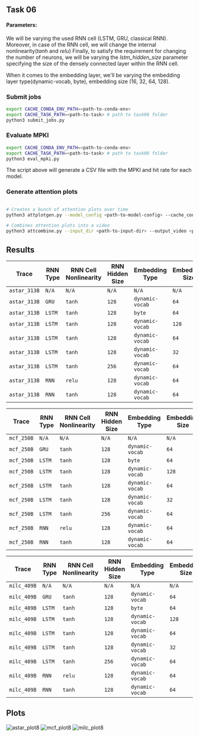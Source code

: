 ## Task 06

#### Parameters:
We will be varying the used RNN cell (LSTM, GRU, classical RNN).
Moreover, in case of the RNN cell, we will change the internal nonlinearity(*tanh* and *relu*)
Finally, to satisfy the requirement for changing the number of neurons, we will be varying the *lstm_hidden_size* parameter specifying the size of the densely connected layer within the RNN cell.

When it comes to the embedding layer, we'll be varying the embedding layer type(dynamic-vocab, byte), embedding size (16, 32, 64, 128).

### Submit jobs

```bash
export CACHE_CONDA_ENV_PATH=<path-to-conda-env>
export CACHE_TASK_PATH=<path-to-task> # path to task06 folder
python3 submit_jobs.py 
```


### Evaluate MPKI

```bash
export CACHE_CONDA_ENV_PATH=<path-to-conda-env>
export CACHE_TASK_PATH=<path-to-task> # path to task06 folder
python3 eval_mpki.py
```

The script above will generate a CSV file with the MPKI and hit rate for each model.


### Generate attention plots

```bash

# Creates a bunch of attention plots over time
python3 attplotgen.py --model_config <path-to-model-config> --cache_config <path-to-cache-config> --checkpoint <path-to-checkpoint> --memory_trace <path-to-memory-trace> --output_dir <path-to-output-dir>

# Combines attention plots into a video
python3 attcombine.py --input_dir <path-to-input-dir> --output_video <path-to-output-video>
```

## Results
| Trace       | RNN Type | RNN Cell Nonlinearity | RNN Hidden Size | Embedding Type | Embedding Size | Hit Rate (%) | MPKI   | Policy  |
|-------------|----------|------------------------|-----------------|----------------|----------------|--------------|--------|---------|
| `astar_313B`  | `N/A`      | `N/A`                  | `N/A`             | `N/A`  | `N/A`             | `38.26`          | `27.90`    | `Bellady` |
| `astar_313B`  | `GRU`      | `tanh`                  | `128`             | `dynamic-vocab`  | `64`             | `31.96`          | `30.75`    | `Parrot1`  |
| `astar_313B`  | `LSTM`     | `tanh`                  | `128`             | `byte`          | `64`             | `28.89`          | `32.14`    | `Parrot2`  |
| `astar_313B`  | `LSTM`     | `tanh`                  | `128`             | `dynamic-vocab`  | `128`            | `32.72`          | `30.41`    | `Parrot3`  |
| `astar_313B`  | `LSTM`     | `tanh`                  | `128`             | `dynamic-vocab`  | `64`             | `32.45`          | `30.53`    | `Parrot4`  |
| `astar_313B`  | `LSTM`     | `tanh`                  | `128`             | `dynamic-vocab`  | `32`             | `32.42`          | `30.54`    | `Parrot5`  |
| `astar_313B`  | `LSTM`     | `tanh`                  | `256`             | `dynamic-vocab`  | `64`             | `32.39`          | `30.56`    | `Parrot6`  |
| `astar_313B`  | `RNN`      | `relu`                  | `128`             | `dynamic-vocab`  | `64`             | `31.89`          | `30.78`    | `Parrot7` |
| `astar_313B`  | `RNN`      | `tanh`                  | `128`             | `dynamic-vocab`  | `64`             | `32.06`          | `30.71`    | `Parrot8`  |

| Trace       | RNN Type | RNN Cell Nonlinearity | RNN Hidden Size | Embedding Type | Embedding Size | Hit Rate (%) | MPKI   | Policy  |
|-------------|----------|------------------------|-----------------|----------------|----------------|--------------|--------|---------|
| `mcf_250B`  | `N/A`      | `N/A`                  | `N/A`             | `N/A`  | `N/A`             | `46.71`          | `65.96`    | `Bellady` |
| `mcf_250B`  | `GRU`      | `tanh`                  | `128`             | `dynamic-vocab`  | `64`             | `43.27`          | `70.24`    | `Parrot1`  |
| `mcf_250B`  | `LSTM`     | `tanh`                  | `128`             | `byte`          | `64`             | `39.52`          | `74.88`    | `Parrot2`  |
| `mcf_250B`  | `LSTM`     | `tanh`                  | `128`             | `dynamic-vocab`  | `128`            | `46.10`          | `66.73`    | `Parrot3`  |
| `mcf_250B`  | `LSTM`     | `tanh`                  | `128`             | `dynamic-vocab`  | `64`             | `46.02`          | `66.84`    | `Parrot4`  |
| `mcf_250B`  | `LSTM`     | `tanh`                  | `128`             | `dynamic-vocab`  | `32`             | `45.89`          | `66.99`    | `Parrot5`  |
| `mcf_250B`  | `LSTM`     | `tanh`                  | `256`             | `dynamic-vocab`  | `64`             | `45.90`          | `66.98`    | `Parrot6`  |
| `mcf_250B`  | `RNN`      | `relu`                  | `128`             | `dynamic-vocab`  | `64`             | `43.26`          | `70.25`    | `Parrot7` |
| `mcf_250B`  | `RNN`      | `tanh`                  | `128`             | `dynamic-vocab`  | `64`             | `44.32`          | `68.94`    | `Parrot8`  |


| Trace       | RNN Type | RNN Cell Nonlinearity | RNN Hidden Size | Embedding Type | Embedding Size | Hit Rate (%) | MPKI   | Policy  |
|-------------|----------|------------------------|-----------------|----------------|----------------|--------------|--------|---------|
| `milc_409B` | `N/A`      | `N/A`                  | `N/A`             | `N/A`  | `N/A`             | `6.54`          | `25.19`    | `Bellady` |
| `milc_409B` | `GRU`      | `tanh`                  | `128`             | `dynamic-vocab`  | `64`             | `2.65`          | `26.24`    | `Parrot1`  |
| `milc_409B` | `LSTM`     | `tanh`                  | `128`             | `byte`          | `64`             | `1.98`          | `26.42`    | `Parrot2`  |
| `milc_409B` | `LSTM`     | `tanh`                  | `128`             | `dynamic-vocab`  | `128`            | `2.78`          | `26.21`    | `Parrot3`  |
| `milc_409B` | `LSTM`     | `tanh`                  | `128`             | `dynamic-vocab`  | `64`             | `2.75`          | `26.22`    | `Parrot4`  |
| `milc_409B` | `LSTM`     | `tanh`                  | `128`             | `dynamic-vocab`  | `32`             | `2.54`          | `26.27`    | `Parrot5`  |
| `milc_409B` | `LSTM`     | `tanh`                  | `256`             | `dynamic-vocab`  | `64`             | `2.58`          | `26.26`    | `Parrot6`  |
| `milc_409B` | `RNN`      | `relu`                  | `128`             | `dynamic-vocab`  | `64`             | `1.92`          | `26.44`    | `Parrot7` |
| `milc_409B` | `RNN`      | `tanh`                  | `128`             | `dynamic-vocab`  | `64`             | `2.00`          | `26.42`    | `Parrot8`  |


## Plots

![astar_plot8](https://github.com/user-attachments/assets/9e88fe53-089a-4aec-8d75-c4ccf402f467)
![mcf_plot8](https://github.com/user-attachments/assets/e31d4d62-4c6c-478e-bcb0-81ce80d111e1)
![milc_plot8](https://github.com/user-attachments/assets/01621426-65ed-41bb-ab22-949b3bf3037c)

